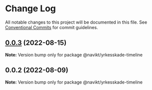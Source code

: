 # Change Log

All notable changes to this project will be documented in this file.
See [Conventional Commits](https://conventionalcommits.org) for commit guidelines.

## [0.0.3](https://github.com/navikt/yrkesskade-frontend-felles/compare/@navikt/yrkesskade-timeline@0.0.2...@navikt/yrkesskade-timeline@0.0.3) (2022-08-15)

**Note:** Version bump only for package @navikt/yrkesskade-timeline





## 0.0.2 (2022-08-09)

**Note:** Version bump only for package @navikt/yrkesskade-timeline
